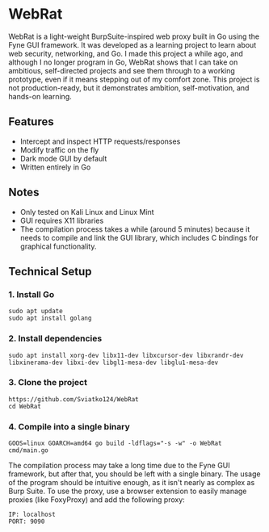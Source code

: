 # WebRat
WebRat is a light-weight BurpSuite-inspired web proxy built in Go using the Fyne GUI framework. It was developed as a learning project to learn about web security, networking, and Go. 
I made this project a while ago, and although I no longer program in Go, WebRat shows that I can take on ambitious, self-directed projects and see them through to a working prototype, even if it means stepping out of my comfort zone. 
This project is not production-ready, but it demonstrates ambition, self-motivation, and hands-on learning. 

## Features
- Intercept and inspect HTTP requests/responses  
- Modify traffic on the fly  
- Dark mode GUI by default  
- Written entirely in Go  

## Notes
- Only tested on Kali Linux and Linux Mint  
- GUI requires X11 libraries
- The compilation process takes a while (around 5 minutes) because it needs to compile and link the GUI library, which includes C bindings for graphical functionality.

## Technical Setup

### 1. Install Go
```
sudo apt update
sudo apt install golang
```

### 2. Install dependencies
```
sudo apt install xorg-dev libx11-dev libxcursor-dev libxrandr-dev libxinerama-dev libxi-dev libgl1-mesa-dev libglu1-mesa-dev
```

### 3. Clone the project
```
https://github.com/Sviatko124/WebRat
cd WebRat
```

### 4. Compile into a single binary
```
GOOS=linux GOARCH=amd64 go build -ldflags="-s -w" -o WebRat cmd/main.go
```

The compilation process may take a long time due to the Fyne GUI framework, but after that, you should be left with a single binary. 
The usage of the program should be intuitive enough, as it isn't nearly as complex as Burp Suite. 
To use the proxy, use a browser extension to easily manage proxies (like FoxyProxy) and add the following proxy:
```
IP: localhost
PORT: 9090
```
